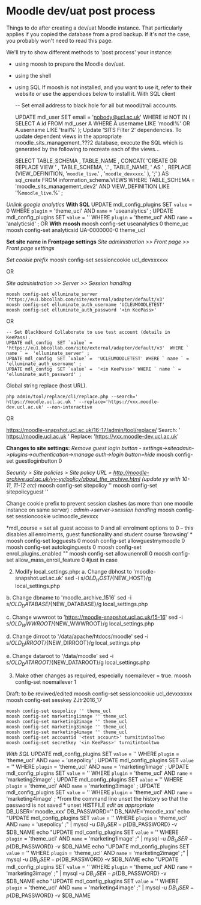 # Moodle dev/uat post process

Things to do after creating a dev/uat Moodle instance.
That particularly applies if you copied the database from a prod backup.
If it's not the case, you probably won't need to read this page.
 
We'll try to show different methods to 'post process' your instance:  
 - using moosh to prepare the Moodle dev/uat.
 - using the shell
 - using SQL
If moosh is not installed, and you want to use it, refer to their website or use the appendices below to install it.
With SQL client
 
    -- Set email address to black hole for all but moodl/trail accounts.

    UPDATE mdl_user
    SET email =  'nobody@ucl.ac.uk'
    WHERE id  NOT IN (
         SELECT A.id FROM mdl_user A
         WHERE A.username  LIKE 'moodl%' OR A.username  LIKE 'trail%'
    );
    Update 'SITS Filter 2' dependencies.
    To update dependent views in the appropriate moodle_sits_management_???2 database, execute the SQL which is generated by the following to recreate each of the views...
     
    SELECT
         TABLE_SCHEMA
       , TABLE_NAME
       , CONCAT( 'CREATE OR REPLACE VIEW ' , TABLE_SCHEMA,  '.' , TABLE_NAME,  ' AS ' ,
                REPLACE (VIEW_DEFINITION,  '`moodle_live`.' ,  '`moodle_devxxxx`.' ),  ';' )  AS sql_create
    FROM information_schema.VIEWS
    WHERE TABLE_SCHEMA =  'moodle_sits_management_dev2'
    AND VIEW_DEFINITION  LIKE '%`moodle_live`.%' ;

 
*Unlink google analytics*
**With SQL**
    UPDATE mdl_config_plugins  SET `value` = 0  WHERE `plugin` =  'theme_ucl' AND ` name ` =  'useanalytics' ;
    UPDATE mdl_config_plugins  SET `value` =  '' WHERE `plugin` =  'theme_ucl' AND ` name ` =  'analyticsid' ;
OR
**With moosh**
    moosh config-set useanalytics 0 theme_uc
    moosh config-set analyticsid UA-0000000-0 theme_ucl
 
**Set site name in Frontpage settings**
*Site administration >> Front page >> Front page settings*

*Set cookie prefix*
    moosh config-set sessioncookie ucl_devxxxxxx
    
OR

*Site administration >> Server >> Session handling*
 
    moosh config-set elluminate_server 'https://eu1.bbcollab.com/site/external/adapter/default/v3'
    moosh config-set elluminate_auth_username 'UCLEUMOODLETEST'
    moosh config-set elluminate_auth_password '<in KeePass>'
    
OR

    -- Set Blackboard Collaborate to use test account (details in KeePass).
    UPDATE mdl_config  SET `value` =  'https://eu1.bbcollab.com/site/external/adapter/default/v3'  WHERE ` name ` =  'elluminate_server' ;
    UPDATE mdl_config  SET `value` =  'UCLEUMOODLETEST' WHERE ` name ` =  'elluminate_auth_username' ;
    UPDATE mdl_config  SET `value` =  '<in KeePass>' WHERE ` name ` =  'elluminate_auth_password' ;
    
Global string replace (host URL).

    php admin/tool/replace/cli/replace.php --search=' https://moodle.ucl.ac.uk ' --replace='https://vxx.moodle-dev.ucl.ac.uk' --non-interactive
OR

https://moodle-snapshot.ucl.ac.uk/16-17/admin/tool/replace/
Search:  ' https://moodle.ucl.ac.uk ' 
Replace: 'https://vxx.moodle-dev.ucl.ac.uk'
 
**Changes to site settings:**
*Remove guest login button - settings->siteadmin->plugins->authentication->manage auth->login button=hide*
    moosh config-set guestloginbutton 0
 
*Security > Site policies > Site policy URL = http://moodle-archive.ucl.ac.uk/yy-yy/policy/about_the_archive.html (update yy with 10-11, 11-12 etc)*
    moosh config-set sitepolicy ''
    moosh config-set sitepolicyguest ''
 
Change cookie prefix to prevent session clashes (as more than one moodle instance on same server) : 
*admin->server->session handling*
    moosh config-set sessioncookie uclmoodle_devxxx
 
*mdl_course = set all guest access to 0 and all enrolment options to 0 – this disables all enrolments, guest functionality and student course ‘browsing’ *
    moosh config-set logguests 0
    moosh config-set allowguestmymoodle 0
    moosh config-set autologinguests 0 
    moosh config-set enrol_plugins_enabled ""
    moosh config-set allowunenroll 0
    moosh config-set allow_mass_enroll_feature 0 #just in case
 
2. Modify local_settings.php:
a. Change dbhost to 'moodle-snapshot.ucl.ac.uk'
    sed -i s/${OLD_HOST}/${NEW_HOST}/g local_settings.php
 
b. Change dbname to 'moodle_archive_1516'
    sed -i s/${OLD_DATABASE}/${NEW_DATABASE}/g local_settings.php
 
c. Change wwwroot to 'https://moodle-snapshot.ucl.ac.uk/15-16'
    sed -i s/${OLD_WWWROOT}/${NEW_WWWROOT}/g local_settings.php
 
d. Change dirroot to '/data/apache/htdocs/moodle'
    sed -i s/${OLD_DIRROOT}/${NEW_DIRROOT}/g local_settings.php
 
e. Change dataroot to '/data/moodle'
    sed -i s/${OLD_DATAROOT}/${NEW_DATAROOT}/g local_settings.php
 
3. Make other changes as required, especially noemailever = true.
    moosh config-set noemailever 1
 
Draft: to be reviwed/edited
    moosh config-set sessioncookie ucl_devxxxxxx
    moosh config-set sesskey ZJtr2016_17

    moosh config-set usepolicy '' theme_ucl
    moosh config-set marketing1image '' theme_ucl
    moosh config-set marketing2image '' theme_ucl
    moosh config-set marketing3image '' theme_ucl
    moosh config-set marketing4image '' theme_ucl
    moosh config-set accountid '<test account>' turnitintooltwo
    moosh config-set secretkey '<in KeePass>' turnitintooltwo
*With SQL*
    UPDATE mdl_config_plugins  SET `value` = ''  WHERE `plugin` =  'theme_ucl' AND ` name ` =  'usepolicy' ;
    UPDATE mdl_config_plugins  SET `value` =  '' WHERE `plugin` =  'theme_ucl' AND ` name ` =  'marketing1image' ;
    UPDATE mdl_config_plugins  SET `value` = ''  WHERE `plugin` =  'theme_ucl' AND ` name ` =  'marketing2image' ;
    UPDATE mdl_config_plugins  SET `value` =  '' WHERE `plugin` =  'theme_ucl' AND ` name ` =  'marketing3image' ;
    UPDATE mdl_config_plugins  SET `value` =  '' WHERE `plugin` =  'theme_ucl' AND ` name ` =  'marketing4image' ;
*from the command line
unset the history so that the password is not saved *
    unset HISTFILE
*edit as appropriate* 
    DB_USER='moodle_xxx' 
    DB_PASSWORD='<in keepass>' 
    DB_NAME='moodle_xxx'
    echo "UPDATE mdl_config_plugins SET `value` = '' WHERE `plugin` = 'theme_ucl' AND ` name ` = 'usepolicy' ;" | mysql -u $DB_USER -p${DB_PASSWORD} -v $DB_NAME
    echo "UPDATE mdl_config_plugins SET `value` = '' WHERE `plugin` = 'theme_ucl' AND ` name ` = 'marketing1image' ;" | mysql -u $DB_USER -p${DB_PASSWORD} -v $DB_NAME
    echo "UPDATE mdl_config_plugins SET `value` = '' WHERE `plugin` = 'theme_ucl' AND ` name ` = 'marketing2image' ;" | mysql -u $DB_USER -p${DB_PASSWORD} -v $DB_NAME
    echo "UPDATE mdl_config_plugins SET `value` = '' WHERE `plugin` = 'theme_ucl' AND ` name ` = 'marketing3image' ;" | mysql -u $DB_USER -p${DB_PASSWORD} -v $DB_NAME
    echo "UPDATE mdl_config_plugins SET `value` = '' WHERE `plugin` = 'theme_ucl' AND ` name ` = 'marketing4image' ;" | mysql -u $DB_USER -p${DB_PASSWORD} -v $DB_NAME
